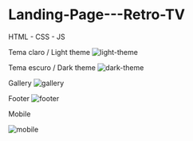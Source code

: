 # Landing-Page---Retro-TV
HTML - CSS - JS

Tema claro / Light theme
![light-theme](https://user-images.githubusercontent.com/89466425/219093992-27c96519-9c59-44f5-afc7-e25ff1530bc6.png)


Tema escuro / Dark theme
![dark-theme](https://user-images.githubusercontent.com/89466425/219094124-9ec1bf8b-3de8-43a1-a5b8-641433371a2c.png)


Gallery
![gallery](https://user-images.githubusercontent.com/89466425/219095336-5f828081-ef19-4963-b59e-e8a502e099d0.png)


Footer
![footer](https://user-images.githubusercontent.com/89466425/219095369-44013a7b-66be-49af-8c1a-772409269bc0.png)


Mobile

![mobile](https://user-images.githubusercontent.com/89466425/219095410-2a9d1fa1-8677-4982-96ad-6748477ec990.png)
